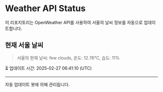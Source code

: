 
# Weather API Status

이 리포지토리는 OpenWeather API를 사용하여 서울의 날씨 정보를 자동으로 업데이트합니다.

## 현재 서울 날씨
> 서울의 현재 날씨: few clouds, 온도: 12.76°C, 습도: 11%

⏳ 업데이트 시간: 2025-02-27 06:41:10 (UTC)

---
자동 업데이트 봇에 의해 관리됩니다.
